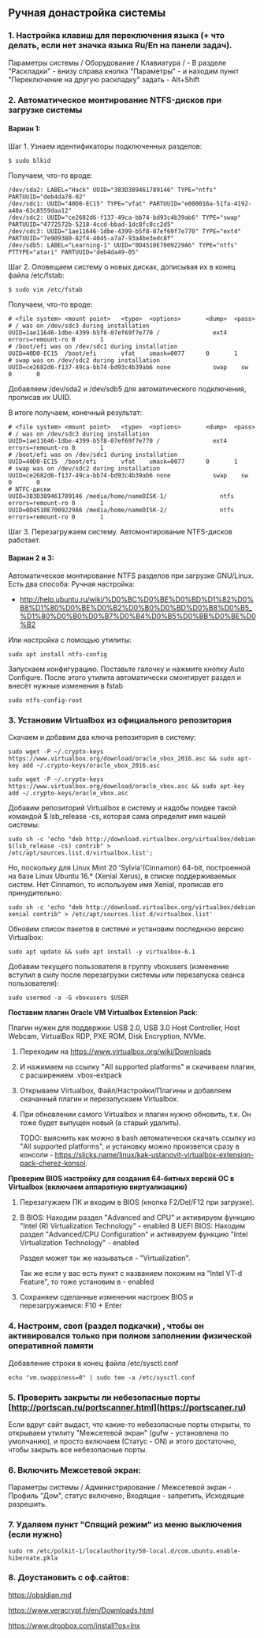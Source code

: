 ## Ручная донастройка системы

### 1. Настройка клавиш для переключения языка (+ что делать, если нет значка языка Ru/En на панели задач).

Параметры системы / Оборудование / Клавиатура / - В разделе "Раскладки" - внизу справа кнопка "Параметры" - и находим пункт "Переключение на другую раскладку" задать - Alt+Shift

### 2. Автоматическое монтирование NTFS-дисков при загрузке системы

#### Вариан 1:
Шаг 1. Узнаем идентификаторы подключенных разделов:

```
$ sudo blkid
```
Получаем, что-то вроде:
```
/dev/sda2: LABEL="Hack" UUID="383D389461789146" TYPE="ntfs" PARTUUID="deb4da78-02"
/dev/sdc1: UUID="40D0-EC15" TYPE="vfat" PARTUUID="e000016a-51fa-4192-a40a-63c8559daa12"
/dev/sdc2: UUID="ce2682d6-f137-49ca-bb74-bd93c4b39ab6" TYPE="swap" PARTUUID="4772572b-5218-4ccd-bbad-1dc8fc8cc2d5"
/dev/sdc3: UUID="1ae11646-1dbe-4399-b5f8-07ef69f7e770" TYPE="ext4" PARTUUID="7e909380-82f4-4045-a7a7-93a4be3edc8f"
/dev/sdb5: LABEL="Learning-1" UUID="0D4510E7009229A6" TYPE="ntfs" PTTYPE="atari" PARTUUID="deb4da49-05"
```
Шаг 2. Оповещаем систему о новых дисках, дописывая их в конец файла /etc/fstab:
```
$ sudo vim /etc/fstab
```

Получаем, что-то вроде:
```
# <file system> <mount point>   <type>  <options>       <dump>  <pass>
# / was on /dev/sdc3 during installation
UUID=1ae11646-1dbe-4399-b5f8-07ef69f7e770 /               ext4    errors=remount-ro 0       1
# /boot/efi was on /dev/sdc1 during installation
UUID=40D0-EC15  /boot/efi       vfat    umask=0077      0       1
# swap was on /dev/sdc2 during installation
UUID=ce2682d6-f137-49ca-bb74-bd93c4b39ab6 none            swap    sw              0       0
```

Добавляем /dev/sda2 и /dev/sdb5 для автоматического подключения, прописав их UUID.

В итоге получаем, конечный результат:
```
# <file system> <mount point>   <type>  <options>       <dump>  <pass>
# / was on /dev/sdc3 during installation
UUID=1ae11646-1dbe-4399-b5f8-07ef69f7e770 /               ext4    errors=remount-ro 0       1
# /boot/efi was on /dev/sdc1 during installation
UUID=40D0-EC15  /boot/efi       vfat    umask=0077      0       1
# swap was on /dev/sdc2 during installation
UUID=ce2682d6-f137-49ca-bb74-bd93c4b39ab6 none            swap    sw              0       0
# NTFC-диски
UUID=383D389461789146 /media/home/nameDISK-1/               ntfs    errors=remount-ro 0       1
UUID=0D4510E7009229A6 /media/home/nameDISK-2/               ntfs    errors=remount-ro 0       1
```
Шаг 3. Перезагружаем систему. Автомонтирование NTFS-дисков работает.

#### Вариан 2 и 3:
Автоматическое монтирование NTFS разделов при загрузке GNU/Linux. Есть два способа:
   Ручная настройка:
   - http://help.ubuntu.ru/wiki/%D0%BC%D0%BE%D0%BD%D1%82%D0%B8%D1%80%D0%BE%D0%B2%D0%B0%D0%BD%D0%B8%D0%B5_%D1%80%D0%B0%D0%B7%D0%B4%D0%B5%D0%BB%D0%BE%D0%B2
   
   Или настройка с помощью утилиты:
   ```
   sudo apt install ntfs-config
   ```
   Запускаем конфигурацию. Поставьте галочку и нажмите кнопку Auto Configure. После этого утилита автоматически смонтирует раздел и внесёт нужные изменения в fstab
   ```
   sudo ntfs-config-root
   ```


### 3. Установим Virtualbox из официального репозитория

Скачаем и добавим два ключа репозитория в систему:
```
sudo wget -P ~/.crypto-keys https://www.virtualbox.org/download/oracle_vbox_2016.asc && sudo apt-key add ~/.crypto-keys/oracle_vbox_2016.asc
```
```
sudo wget -P ~/.crypto-keys https://www.virtualbox.org/download/oracle_vbox.asc && sudo apt-key add ~/.crypto-keys/oracle_vbox.asc
```

Добавим репозиторий Virtualbox в систему и надобы поидее такой командой $ lsb_release -cs, которая сама определит имя нашей системы:
```
sudo sh -c 'echo "deb http://download.virtualbox.org/virtualbox/debian $(lsb_release -cs) contrib" > /etc/apt/sources.list.d/virtualbox.list';
```
Но, поcкольку для Linux Mint 20 'Sylvia'(Cinnamon) 64-bit, построенной на базе Linux Ubuntu 16.* (Xenial Xerus), в списке поддерживаемых систем. Нет Cinnamon, то используем имя Xenial, прописав его принудительно:
```
sudo sh -c 'echo "deb http://download.virtualbox.org/virtualbox/debian xenial contrib" > /etc/apt/sources.list.d/virtualbox.list'
```
Обновим список пакетов в системе и установим последнюю версию Virtualbox:
```
sudo apt update && sudo apt install -y virtualbox-6.1
```
Добавим текущего пользователя в группу vboxusers (изменение вступил в силу после перезагрузки системы или перезапуска сеанса пользователя):
```
sudo usermod -a -G vboxusers $USER
```

**Поставим плагин Oracle VM Virtualbox Extension Pack**:

Плагин нужен для поддержки: USB 2.0, USB 3.0 Host Controller, Host Webcam, VirtualBox RDP, PXE ROM, Disk Encryption, NVMe.
1) Переходим на https://www.virtualbox.org/wiki/Downloads
2) И нажимаем на ссылку "All supported platforms" и скачиваем плагин, с расширением .vbox-extpack
3) Открываем Virtualbox, Файл/Настройки/Плагины и добавляем скачанный плагин и перезапускаем Virtualbox.
4) При обновлении самого Virtualbox и плагин нужно обновить, т.к. Он тоже будет выпущен новый (а старый удалить).

   TODO: выяснить как можно в bash автоматически скачать ссылку из "All supported platforms", и установку можно произветси сразу в консоли - https://slicks.name/linux/kak-ustanovit-virtualbox-extension-pack-cherez-konsol.

**Проверим BIOS настройку для создания 64-битных версий ОС в Virtualbox (включаем аппаратную виртуализацию)**

   1) Перезагужаем ПК и входим в BIOS (кнопка F2/Del/F12 при загрузке).
   2) В BIOS: Находим раздел "Advanced and CPU" и активируем функцию "Intel (R) Virtualization Technology" - enabled
      В UEFI BIOS: Находим раздел "Advanced/CPU Configuration" и активируем функцию "Intel Virtualization Technology" - enabled

      Раздел может так же называться - "Virtualization".

      Так же если у вас есть пункт с названием похожим на "Intel VT-d Feature", то тоже установим в - enabled
      
   3) Сохраняем сделанные изменения настроек BIOS и перезагружаемся: F10 + Enter

### 4. Настроим, своп (раздел подкачки) , чтобы он активировался только при полном заполнении физической оперативной памяти

Добавление строки в конец файла /etc/sysctl.conf
```
echo "vm.swappiness=0" | sudo tee -a /etc/sysctl.conf
```

### 5. Проверить закрыты ли небезопасные порты [http://portscan.ru/portscanner.html](https://portscaner.ru)

Если вдруг сайт выдаст, что какие-то небезопасные порты открыты, то открываем утилиту "Межсетевой экран" (gufw - установлена по умолчанию), и просто включаем (Статус - ON) и этого достаточно, чтобы закрыть все небезопасные порты.

### 6. Включить Межсетевой экран:

Параметры системы / Администрирование / Межсетевой экран - Профиль "Дом", статус включено, Входящие - запретить, Исходящие разрешить.

### 7. Удаляем пункт "Спящий режим" из меню выключения (если нужно)
```
sudo rm /etc/polkit-1/localauthority/50-local.d/com.ubuntu.enable-hibernate.pkla
```

### 8. Доустановить с оф.сайтов:

https://obsidian.md

https://www.veracrypt.fr/en/Downloads.html

https://www.dropbox.com/install?os=lnx

